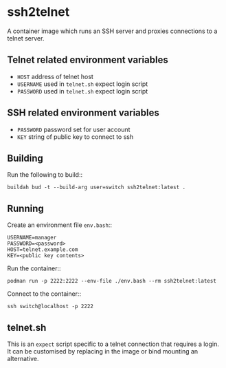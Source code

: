 ssh2telnet
==========

A container image which runs an SSH server and proxies connections to a telnet
server.

Telnet related environment variables
------------------------------------
- `HOST` address of telnet host
- `USERNAME` used in `telnet.sh` expect login script
- `PASSWORD` used in `telnet.sh` expect login script

SSH related environment variables
---------------------------------
- `PASSWORD` password set for user account
- `KEY` string of public key to connect to ssh

Building
--------

Run the following to build::

    buildah bud -t --build-arg user=switch ssh2telnet:latest .

Running
-------

Create an environment file `env.bash`::

    USERNAME=manager
    PASSWORD=<password>
    HOST=telnet.example.com
    KEY=<public key contents>

Run the container::

    podman run -p 2222:2222 --env-file ./env.bash --rm ssh2telnet:latest

Connect to the container::

    ssh switch@localhost -p 2222

telnet.sh
---------

This is an `expect` script specific to a telnet connection that requires a
login. It can be customised by replacing in the image or bind mounting an
alternative.